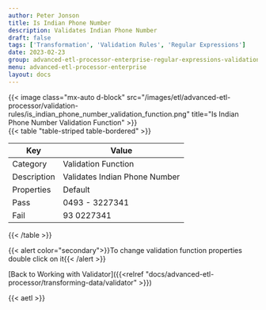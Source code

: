 ```yaml
---
author: Peter Jonson
title: Is Indian Phone Number
description: Validates Indian Phone Number
draft: false
tags: ['Transformation', 'Validation Rules', 'Regular Expressions']
date: 2023-02-23
group: advanced-etl-processor-enterprise-regular-expressions-validation
menu: advanced-etl-processor-enterprise
layout: docs
---
```


{{< image class="mx-auto d-block"  src="/images/etl/advanced-etl-processor/validation-rules/is_indian_phone_number_validation_function.png" title="Is Indian Phone Number Validation Function" >}}
\
{{< table "table-striped table-bordered" >}}

| Key         | Value                         |
| ----------- | ----------------------------- |
| Category    | Validation Function           |
| Description | Validates Indian Phone Number |
| Properties  | Default                       |
| Pass        | 0493 - 3227341                |
| Fail        | 93 0227341                    |

{{< /table >}}

{{< alert color="secondary">}}To change validation function properties double click on it{{< /alert >}}

[Back to Working with Validator]({{<relref "docs/advanced-etl-processor/transforming-data/validator" >}})

{{< aetl >}}
